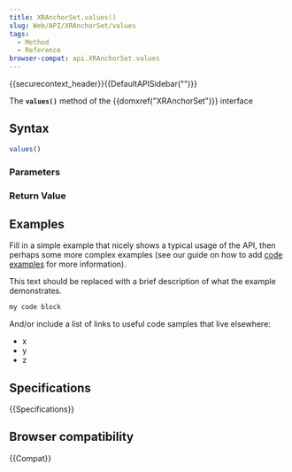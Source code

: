 ```yaml
---
title: XRAnchorSet.values()
slug: Web/API/XRAnchorSet/values
tags:
  - Method
  - Reference
browser-compat: api.XRAnchorSet.values
---
```

{{securecontext_header}}{{DefaultAPISidebar("")}}

The **`values()`** method of the {{domxref("XRAnchorSet")}} interface 

## Syntax

```js
values()
```

### Parameters



### Return Value



## Examples

Fill in a simple example that nicely shows a typical usage of the API, then perhaps some more complex examples (see our guide on how to add [code examples](/en-US/docs/MDN/Contribute/Structures/Code_examples) for more information).

This text should be replaced with a brief description of what the example demonstrates.

```js
my code block
```

And/or include a list of links to useful code samples that live elsewhere:

*   x
*   y
*   z

## Specifications

{{Specifications}}

## Browser compatibility

{{Compat}}

